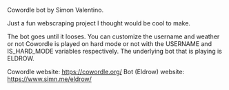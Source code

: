 Cowordle bot by Simon Valentino.

Just a fun webscraping project I thought would be cool to make.

The bot goes until it looses. You can customize the username and weather or not Cowordle is played on hard mode or not with the USERNAME and IS_HARD_MODE variables respectively. The underlying bot that is playing is ELDROW.

Cowordle website: https://cowordle.org/
Bot (Eldrow) website: https://www.simn.me/eldrow/